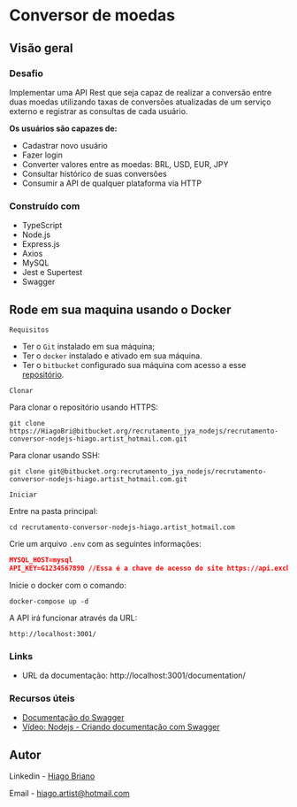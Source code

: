 # Conversor de moedas

## Visão geral

### Desafio

Implementar uma API Rest que seja capaz de realizar a conversão entre duas moedas utilizando taxas de conversões atualizadas de um serviço externo e registrar as consultas de cada usuário.

**Os usuários são capazes de:**

- Cadastrar novo usuário
- Fazer login
- Converter valores entre as moedas: BRL, USD, EUR, JPY
- Consultar histórico de suas conversões
- Consumir a API de qualquer plataforma via HTTP

### Construído com

- TypeScript
- Node.js
- Express.js
- Axios
- MySQL
- Jest e Supertest
- Swagger

## Rode em sua maquina usando o Docker

`Requisitos`

- Ter o `Git` instalado em sua máquina;
- Ter o `docker` instalado e ativado em sua máquina.
- Ter o `bitbucket` configurado sua máquina com acesso a esse [repositório](https://bitbucket.org/recrutamento_jya_nodejs/recrutamento-conversor-nodejs-hiago.artist_hotmail.com/src/master/).

`Clonar`

Para clonar o repositório usando HTTPS:

```
git clone https://HiagoBri@bitbucket.org/recrutamento_jya_nodejs/recrutamento-conversor-nodejs-hiago.artist_hotmail.com.git
```

Para clonar usando SSH:

```
git clone git@bitbucket.org:recrutamento_jya_nodejs/recrutamento-conversor-nodejs-hiago.artist_hotmail.com.git
```

`Iniciar`

Entre na pasta principal:

```
cd recrutamento-conversor-nodejs-hiago.artist_hotmail.com
```

Crie um arquivo `.env` com as seguintes informações:

```JSON
MYSQL_HOST=mysql
API_KEY=G1234567890 //Essa é a chave de acesso do site https://api.exchangeratesapi.io/
```
  
Inicie o docker com o comando:

```
docker-compose up -d
```

A API irá funcionar através da URL:

```
http://localhost:3001/
```

### Links

- URL da documentação: http://localhost:3001/documentation/

### Recursos úteis

- [Documentação do Swagger](https://swagger.io/specification/)
- [Vídeo: Nodejs - Criando documentação com Swagger](https://swagger.io/specification/)

## Autor

Linkedin - [Hiago Briano](https://www.linkedin.com/in/hiago-briano/)

Email - hiago.artist@hotmail.com